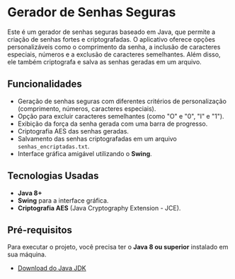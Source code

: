 # Gerador de Senhas Seguras

Este é um gerador de senhas seguras baseado em Java, que permite a criação de senhas fortes e criptografadas. O aplicativo oferece opções personalizáveis como o comprimento da senha, a inclusão de caracteres especiais, números e a exclusão de caracteres semelhantes. Além disso, ele também criptografa e salva as senhas geradas em um arquivo.

## Funcionalidades

- Geração de senhas seguras com diferentes critérios de personalização (comprimento, números, caracteres especiais).
- Opção para excluir caracteres semelhantes (como "O" e "0", "I" e "1").
- Exibição da força da senha gerada com uma barra de progresso.
- Criptografia AES das senhas geradas.
- Salvamento das senhas criptografadas em um arquivo `senhas_encriptadas.txt`.
- Interface gráfica amigável utilizando o **Swing**.

## Tecnologias Usadas

- **Java 8+**
- **Swing** para a interface gráfica.
- **Criptografia AES** (Java Cryptography Extension - JCE).

## Pré-requisitos

Para executar o projeto, você precisa ter o **Java 8 ou superior** instalado em sua máquina.

- [Download do Java JDK](https://www.oracle.com/java/technologies/javase-jdk8-downloads.html)
